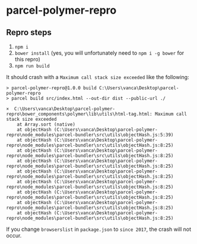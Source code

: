 # parcel-polymer-repro

## Repro steps

1. `npm i`
2. `bower install` (yes, you will unfortunately need to `npm i -g bower` for this repro)
2. `npm run build`

It should crash with a `Maximum call stack size exceeded` like the following:

```
> parcel-polymer-repro@1.0.0 build C:\Users\vanca\Desktop\parcel-polymer-repro
> parcel build src/index.html --out-dir dist --public-url ./

×  C:\Users\vanca\Desktop\parcel-polymer-repro\bower_components\polymer\lib\utils\html-tag.html: Maximum call stack size exceeded
    at Array.sort (native)
    at objectHash (C:\Users\vanca\Desktop\parcel-polymer-repro\node_modules\parcel-bundler\src\utils\objectHash.js:5:39)
    at objectHash (C:\Users\vanca\Desktop\parcel-polymer-repro\node_modules\parcel-bundler\src\utils\objectHash.js:8:25)
    at objectHash (C:\Users\vanca\Desktop\parcel-polymer-repro\node_modules\parcel-bundler\src\utils\objectHash.js:8:25)
    at objectHash (C:\Users\vanca\Desktop\parcel-polymer-repro\node_modules\parcel-bundler\src\utils\objectHash.js:8:25)
    at objectHash (C:\Users\vanca\Desktop\parcel-polymer-repro\node_modules\parcel-bundler\src\utils\objectHash.js:8:25)
    at objectHash (C:\Users\vanca\Desktop\parcel-polymer-repro\node_modules\parcel-bundler\src\utils\objectHash.js:8:25)
    at objectHash (C:\Users\vanca\Desktop\parcel-polymer-repro\node_modules\parcel-bundler\src\utils\objectHash.js:8:25)
    at objectHash (C:\Users\vanca\Desktop\parcel-polymer-repro\node_modules\parcel-bundler\src\utils\objectHash.js:8:25)
    at objectHash (C:\Users\vanca\Desktop\parcel-polymer-repro\node_modules\parcel-bundler\src\utils\objectHash.js:8:25)
```


If you change `browserslist` in `package.json` to `since 2017`, the crash will not occur.
